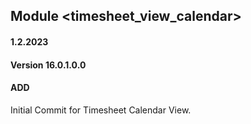 ## Module <timesheet_view_calendar>

#### 1.2.2023
#### Version 16.0.1.0.0
#### ADD
Initial Commit for Timesheet Calendar View.
